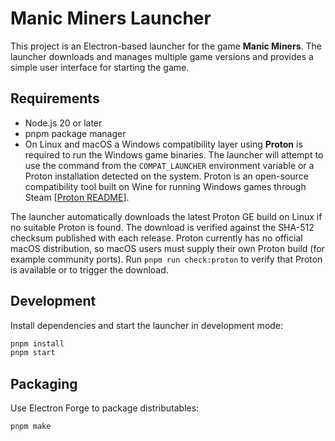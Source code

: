 # Manic Miners Launcher

This project is an Electron-based launcher for the game **Manic Miners**. The launcher downloads and manages multiple game versions and provides a simple user interface for starting the game.

## Requirements

- Node.js 20 or later
- pnpm package manager
- On Linux and macOS a Windows compatibility layer using **Proton** is required to run the Windows game binaries. The launcher will attempt to use the command from the `COMPAT_LAUNCHER` environment variable or a Proton installation detected on the system. Proton is an open-source compatibility tool built on Wine for running Windows games through Steam [[Proton README](https://github.com/ValveSoftware/Proton)].

The launcher automatically downloads the latest Proton GE build on Linux if no suitable Proton is found. The download is verified against the SHA-512 checksum published with each release. Proton currently has no official macOS distribution, so macOS users must supply their own Proton build (for example community ports). Run `pnpm run check:proton` to verify that Proton is available or to trigger the download.

## Development

Install dependencies and start the launcher in development mode:

```bash
pnpm install
pnpm start
```

## Packaging

Use Electron Forge to package distributables:

```bash
pnpm make
```
